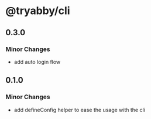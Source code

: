 # @tryabby/cli

## 0.3.0

### Minor Changes

- add auto login flow

## 0.1.0

### Minor Changes

- add defineConfig helper to ease the usage with the cli
